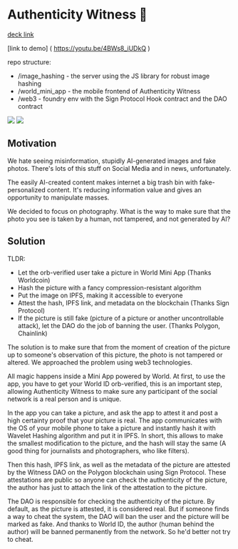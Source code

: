 # Authenticity Witness 👀

[deck link](
https://www.canva.com/design/DAGWqzpqt5s/6UcyAHnDBg6cfoYYEz5ybw/view?utm_content=DAGWqzpqt5s&utm_campaign=designshare&utm_medium=link&utm_source=editor
)

[link to demo] (
https://youtu.be/4BWs8_iUDkQ
)

repo structure:

- /image_hashing - the server using the JS library for robust image hashing
- /world_mini_app - the mobile frontend of Authenticity Witness
- /web3 - foundry env with the Sign Protocol Hook contract and the DAO contract



![](assets/intropic.png)
![](assets/screrns.png)


## Motivation
We hate seeing misinformation, stupidly AI-generated 
images and fake photos. 
There's lots of this stuff on Social Media and in news, unfortunately.

The easily AI-created content makes internet 
a big trash bin with fake-personalized content. It's reducing 
information value and gives an opportunity to manipulate masses.

We decided to focus on photography. What is the way to make sure that 
the photo you see is taken by a human, not tampered, and not generated by AI?

## Solution
TLDR:
- Let the orb-verified user take a picture in World Mini App (Thanks Worldcoin)
- Hash the picture with a fancy compression-resistant algorithm
- Put the image on IPFS, making it accessible to everyone
- Attest the hash, IPFS link, and metadata on the blockchain (Thanks Sign Protocol)
- If the picture is still fake (picture of a picture or another uncontrollable attack),
let the DAO do the job of banning the user. (Thanks Polygon, Chainlink) 

The solution is to make sure that from the moment of creation of the 
picture up to someone's observation of this picture, the photo is not tampered or altered.
We approached the problem using web3 technologies. 

All magic happens inside a Mini App powered by World. At first, to
use the app, you have to get your World ID orb-verified, this is 
an important step, allowing Authenticity Witness 
to make sure any participant of the social network is a real person and
is unique.

In the app you can take a picture, and ask the app to attest it and post
a high certainty proof that your picture is real. 
The app communicates with the OS of your mobile phone to take a picture
and instantly hash it with Wavelet Hashing algorithm and put it in IPFS. In short, this
allows to make the smallest modification to the picture, and the hash 
will stay the same (A good thing for journalists and photographers, 
who like filters). 

Then this hash, IPFS link, as well as the metadata
of the picture are attested by the Witness DAO on the 
Polygon blockchain using Sign Protocol. These attestations are public
so anyone can check the authenticity of the picture, the author has just 
to attach the link of the attestation to the picture.

The DAO is responsible for checking the authenticity of the picture.
By default, as the picture is attested, it is considered real.
But if someone finds a way to cheat the system, the DAO will
ban the user and the picture will be marked as fake. And thanks to World ID, 
the author (human behind the author) will be banned permanently from the network.
So he'd better not try to cheat.

